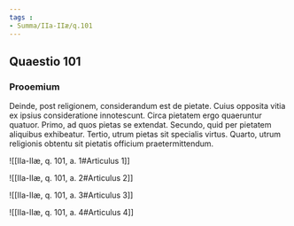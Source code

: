 ```yaml
---
tags : 
- Summa/IIa-IIæ/q.101
---
```


## Quaestio 101

### Prooemium

Deinde, post religionem, considerandum est de pietate. Cuius opposita vitia ex ipsius consideratione innotescunt. Circa pietatem ergo quaeruntur quatuor. Primo, ad quos pietas se extendat. Secundo, quid per pietatem aliquibus exhibeatur. Tertio, utrum pietas sit specialis virtus. Quarto, utrum religionis obtentu sit pietatis officium praetermittendum.

![[IIa-IIæ, q. 101, a. 1#Articulus 1]]

![[IIa-IIæ, q. 101, a. 2#Articulus 2]]

![[IIa-IIæ, q. 101, a. 3#Articulus 3]]

![[IIa-IIæ, q. 101, a. 4#Articulus 4]]

